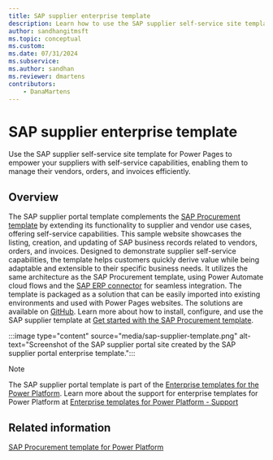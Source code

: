 ```yaml
---
title: SAP supplier enterprise template
description: Learn how to use the SAP supplier self-service site template for Power Pages to empower your suppliers with self-service capabilities, enabling them to manage their vendors, orders, and invoices efficiently. 
author: sandhangitmsft 
ms.topic: conceptual
ms.custom: 
ms.date: 07/31/2024
ms.subservice:
ms.author: sandhan 
ms.reviewer: dmartens
contributors:
    - DanaMartens
---
```


# SAP supplier enterprise template

Use the SAP supplier self-service site template for Power Pages to empower your suppliers with self-service capabilities, enabling them to manage their vendors, orders, and invoices efficiently.

## Overview

The SAP supplier portal template complements the [SAP Procurement template](/power-platform/enterprise-templates/finance/sap-procurement/overview) by extending its functionality to supplier and vendor use cases, offering self-service capabilities. This sample website showcases the listing, creation, and updating of SAP business records related to vendors, orders, and invoices. Designed to demonstrate supplier self-service capabilities, the template helps customers quickly derive value while being adaptable and extensible to their specific business needs. It utilizes the same architecture as the SAP Procurement template, using Power Automate cloud flows and the [SAP ERP connector](/connectors/saperp/) for seamless integration. The template is packaged as a solution that can be easily imported into existing environments and used with Power Pages websites. The solutions are available on [GitHub](https://go.microsoft.com/fwlink/?linkid=2281377). Learn more about how to install, configure, and use the SAP supplier template at [Get started with the SAP Procurement template](/power-platform/enterprise-templates/finance/sap-procurement/administer/get-started).

:::image type="content" source="media/sap-supplier-template.png" alt-text="Screenshot of the SAP supplier portal site created by the SAP supplier portal enterprise template.":::

> [!NOTE]
> The SAP supplier portal template is part of the [Enterprise templates for the Power Platform](/power-platform/enterprise-templates/overview). Learn more about the support for enterprise templates for Power Platform at [Enterprise templates for Power Platform - Support](/power-platform/enterprise-templates/overview)

## Related information

[SAP Procurement template for Power Platform](/power-platform/enterprise-templates/finance/sap-procurement/overview)
